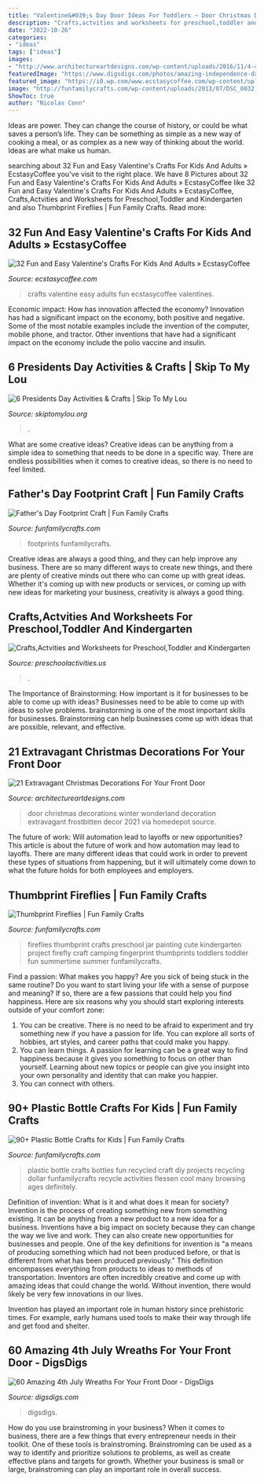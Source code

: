 ```yaml
---
title: "Valentine&#039;s Day Door Ideas For Toddlers ~ Door Christmas Decorations Winter Wonderland Decoration Extravagant Frostbitten Decor 2021 Via Homedepot Source"
description: "Crafts,actvities and worksheets for preschool,toddler and kindergarten"
date: "2022-10-26"
categories:
- "ideas"
tags: ["ideas"]
images:
- "http://www.architectureartdesigns.com/wp-content/uploads/2016/11/4-44.jpg"
featuredImage: "https://www.digsdigs.com/photos/amazing-independence-day-wreaths-37.jpg"
featured_image: "https://i0.wp.com/www.ecstasycoffee.com/wp-content/uploads/2016/12/a-gift-or-home-decor.jpg?resize=533%2C800"
image: "http://funfamilycrafts.com/wp-content/uploads/2013/07/DSC_0032.jpg"
ShowToc: true
author: "Nicolas Conn"
---
```



Ideas are power. They can change the course of history, or could be what saves a person’s life. They can be something as simple as a new way of cooking a meal, or as complex as a new way of thinking about the world. Ideas are what make us human.

	

		
searching about 32 Fun and Easy Valentine&#039;s Crafts For Kids And Adults » EcstasyCoffee you've visit to the right place. We have 8 Pictures about 32 Fun and Easy Valentine&#039;s Crafts For Kids And Adults » EcstasyCoffee like 32 Fun and Easy Valentine&#039;s Crafts For Kids And Adults » EcstasyCoffee, Crafts,Actvities and Worksheets for Preschool,Toddler and Kindergarten and also Thumbprint Fireflies | Fun Family Crafts. Read more:
		
    
## 32 Fun And Easy Valentine&#039;s Crafts For Kids And Adults » EcstasyCoffee

<img loading=lazy src="https://i0.wp.com/www.ecstasycoffee.com/wp-content/uploads/2016/12/a-gift-or-home-decor.jpg?resize=533%2C800" onerror="this.onerror=null;this.src='https://tse4.mm.bing.net/th?id=OIP.AQzKzSSqsJY5YEWOo_gl9wHaLH&amp;pid=15.1';" alt="32 Fun and Easy Valentine&#039;s Crafts For Kids And Adults » EcstasyCoffee">

_Source: ecstasycoffee.com_

>crafts valentine easy adults fun ecstasycoffee valentines. 

	

Economic impact: How has innovation affected the economy?
Innovation has had a significant impact on the economy, both positive and negative. Some of the most notable examples include the invention of the computer, mobile phone, and tractor. Other inventions that have had a significant impact on the economy include the polio vaccine and insulin.

    
## 6 Presidents Day Activities &amp; Crafts | Skip To My Lou

<img loading=lazy src="https://www.skiptomylou.org/wp-content/uploads/2014/02/6-presidents-day-crafts-1.jpg" onerror="this.onerror=null;this.src='https://tse2.mm.bing.net/th?id=OIP.ZwvgDgCrnKbusITGtejIJwHaKl&amp;pid=15.1';" alt="6 Presidents Day Activities &amp; Crafts | Skip To My Lou">

_Source: skiptomylou.org_

>. 

	

What are some creative ideas?
Creative ideas can be anything from a simple idea to something that needs to be done in a specific way. There are endless possibilities when it comes to creative ideas, so there is no need to feel limited.

    
## Father&#039;s Day Footprint Craft | Fun Family Crafts

<img loading=lazy src="https://funfamilycrafts.com/wp-content/uploads/2015/05/FathersDayFootprints2.jpg" onerror="this.onerror=null;this.src='https://tse4.mm.bing.net/th?id=OIP.BGYVyOORgm-JOITmmpivRgHaI3&amp;pid=15.1';" alt="Father&#039;s Day Footprint Craft | Fun Family Crafts">

_Source: funfamilycrafts.com_

>footprints funfamilycrafts. 

	

Creative ideas are always a good thing, and they can help improve any business. There are so many different ways to create new things, and there are plenty of creative minds out there who can come up with great ideas. Whether it's coming up with new products or services, or coming up with new ideas for marketing your business, creativity is always a good thing.

    
## Crafts,Actvities And Worksheets For Preschool,Toddler And Kindergarten

<img loading=lazy src="https://www.preschoolactivities.us/wp-content/uploads/2015/02/spring-classroom-door-decorations.jpg" onerror="this.onerror=null;this.src='https://tse3.mm.bing.net/th?id=OIP.mVcv3v1jx7QFRsRFhkhNmgHaN4&amp;pid=15.1';" alt="Crafts,Actvities and Worksheets for Preschool,Toddler and Kindergarten">

_Source: preschoolactivities.us_

>. 

	

The Importance of Brainstorming: How important is it for businesses to be able to come up with ideas?
Businesses need to be able to come up with ideas to solve problems. brainstorming is one of the most important skills for businesses. Brainstorming can help businesses come up with ideas that are possible, relevant, and effective.

    
## 21 Extravagant Christmas Decorations For Your Front Door

<img loading=lazy src="http://www.architectureartdesigns.com/wp-content/uploads/2016/11/4-44.jpg" onerror="this.onerror=null;this.src='https://tse2.mm.bing.net/th?id=OIP.MSXEqvx4fjuf7HCqEAPJDgHaLG&amp;pid=15.1';" alt="21 Extravagant Christmas Decorations For Your Front Door">

_Source: architectureartdesigns.com_

>door christmas decorations winter wonderland decoration extravagant frostbitten decor 2021 via homedepot source. 

	

The future of work: Will automation lead to layoffs or new opportunities?
This article is about the future of work and how automation may lead to layoffs. There are many different ideas that could work in order to prevent these types of situations from happening, but it will ultimately come down to what the future holds for both employees and employers.

    
## Thumbprint Fireflies | Fun Family Crafts

<img loading=lazy src="http://funfamilycrafts.com/wp-content/uploads/2013/07/DSC_0032.jpg" onerror="this.onerror=null;this.src='https://tse2.mm.bing.net/th?id=OIP.jmVP6Tj32lTAahaoXdRzgwHaKb&amp;pid=15.1';" alt="Thumbprint Fireflies | Fun Family Crafts">

_Source: funfamilycrafts.com_

>fireflies thumbprint crafts preschool jar painting cute kindergarten project firefly craft camping fingerprint thumbprints toddlers toddler fun summertime summer funfamilycrafts. 

	

Find a passion: What makes you happy?
Are you sick of being stuck in the same routine? Do you want to start living your life with a sense of purpose and meaning? If so, there are a few passions that could help you find happiness. Here are six reasons why you should start exploring interests outside of your comfort zone: 
1. You can be creative. There is no need to be afraid to experiment and try something new if you have a passion for life. You can explore all sorts of hobbies, art styles, and career paths that could make you happy. 
2. You can learn things. A passion for learning can be a great way to find happiness because it gives you something to focus on other than yourself. Learning about new topics or people can give you insight into your own personality and identity that can make you happier. 
3. You can connect with others.

    
## 90+ Plastic Bottle Crafts For Kids | Fun Family Crafts

<img loading=lazy src="https://funfamilycrafts.com/wp-content/uploads/2014/08/plastic-bottle-crafts.jpg" onerror="this.onerror=null;this.src='https://tse1.mm.bing.net/th?id=OIP.skR_ywco0dpYs0PQR73qtQHaK4&amp;pid=15.1';" alt="90+ Plastic Bottle Crafts for Kids | Fun Family Crafts">

_Source: funfamilycrafts.com_

>plastic bottle crafts bottles fun recycled craft diy projects recycling dollar funfamilycrafts recycle activities flessen cool many browsing ages definitely. 

	

Definition of invention: What is it and what does it mean for society?
Invention is the process of creating something new from something existing. It can be anything from a new product to a new idea for a business. Inventions have a big impact on society because they can change the way we live and work. They can also create new opportunities for businesses and people.
One of the key definitions for invention is "a means of producing something which had not been produced before, or that is different from what has been produced previously." This definition encompasses everything from products to ideas to methods of transportation. Inventors are often incredibly creative and come up with amazing ideas that could change the world. Without invention, there would likely be very few innovations in our lives.

Invention has played an important role in human history since prehistoric times. For example, early humans used tools to make their way through life and get food and shelter.

    
## 60 Amazing 4th July Wreaths For Your Front Door - DigsDigs

<img loading=lazy src="https://www.digsdigs.com/photos/amazing-independence-day-wreaths-37.jpg" onerror="this.onerror=null;this.src='https://tse1.mm.bing.net/th?id=OIP.P9J_49Sxcu7EQ6dSG3UkdQHaKY&amp;pid=15.1';" alt="60 Amazing 4th July Wreaths For Your Front Door - DigsDigs">

_Source: digsdigs.com_

>digsdigs. 

	

How do you use brainstroming in your business?
When it comes to business, there are a few things that every entrepreneur needs in their toolkit. One of these tools is brainstroming. Brainstroming can be used as a way to identify and prioritize solutions to problems, as well as create effective plans and targets for growth. Whether your business is small or large, brainstroming can play an important role in overall success.

